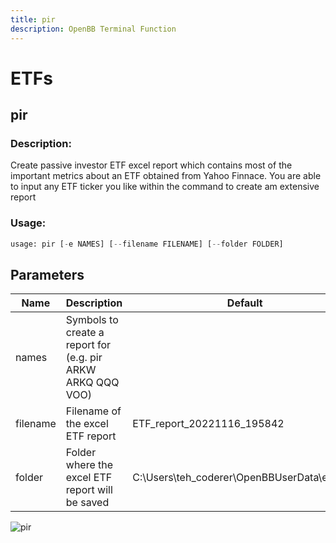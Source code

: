 ```yaml
---
title: pir
description: OpenBB Terminal Function
---
```


# ETFs

## pir

### Description: 

Create passive investor ETF excel report which contains most of the important metrics about an ETF obtained from Yahoo Finnace. You are able to input any ETF ticker you like within the command to create am extensive report

### Usage: 
```python
usage: pir [-e NAMES] [--filename FILENAME] [--folder FOLDER]
```

## Parameters

| Name | Description | Default | Optional | Choices |
| ---- | ----------- | ------- | -------- | ------- |
| names | Symbols to create a report for (e.g. pir ARKW ARKQ QQQ VOO) |  | True | None |
| filename | Filename of the excel ETF report | ETF_report_20221116_195842 | True | None |
| folder | Folder where the excel ETF report will be saved | C:\Users\teh_coderer\OpenBBUserData\exports | True | None |


![pir](https://raw.githubusercontent.com/JerBouma/ThePassiveInvestor/master/Images/outputExample.gif)

